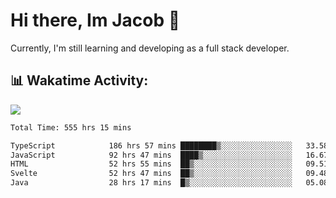 # Hi there, Im Jacob 👋
Currently, I'm still learning and developing as a full stack developer.

## 📊 Wakatime Activity:

![](https://wakatime.com/share/@bfeff6fe-7f39-433c-bc17-53e716b9a274/c1084c79-5b1a-4658-a9e1-8a8ffabbc873.svg)

<!--START_SECTION:waka-->

```txt
Total Time: 555 hrs 15 mins

TypeScript            186 hrs 57 mins ████████▒░░░░░░░░░░░░░░░░   33.58 %
JavaScript            92 hrs 47 mins  ████▒░░░░░░░░░░░░░░░░░░░░   16.67 %
HTML                  52 hrs 55 mins  ██▒░░░░░░░░░░░░░░░░░░░░░░   09.51 %
Svelte                52 hrs 47 mins  ██▒░░░░░░░░░░░░░░░░░░░░░░   09.48 %
Java                  28 hrs 17 mins  █▒░░░░░░░░░░░░░░░░░░░░░░░   05.08 %
```

<!--END_SECTION:waka-->
